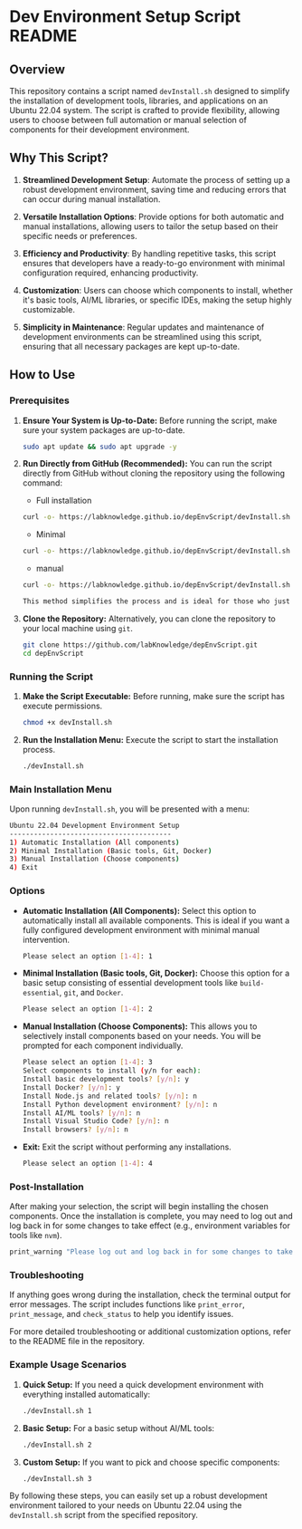 # Dev Environment Setup Script README

## Overview
This repository contains a script named `devInstall.sh` designed to simplify the installation of development tools, libraries, and applications on an Ubuntu 22.04 system. The script is crafted to provide flexibility, allowing users to choose between full automation or manual selection of components for their development environment.

## Why This Script?

1. **Streamlined Development Setup**: Automate the process of setting up a robust development environment, saving time and reducing errors that can occur during manual installation.
   
2. **Versatile Installation Options**: Provide options for both automatic and manual installations, allowing users to tailor the setup based on their specific needs or preferences.

3. **Efficiency and Productivity**: By handling repetitive tasks, this script ensures that developers have a ready-to-go environment with minimal configuration required, enhancing productivity.

4. **Customization**: Users can choose which components to install, whether it's basic tools, AI/ML libraries, or specific IDEs, making the setup highly customizable.

5. **Simplicity in Maintenance**: Regular updates and maintenance of development environments can be streamlined using this script, ensuring that all necessary packages are kept up-to-date.

## How to Use

### Prerequisites

1. **Ensure Your System is Up-to-Date:**
   Before running the script, make sure your system packages are up-to-date.
   ```bash
   sudo apt update && sudo apt upgrade -y
   ```

2. **Run Directly from GitHub (Recommended):**
   You can run the script directly from GitHub without cloning the repository using the following command:
   - Full installation 
    ```bash
    curl -o- https://labknowledge.github.io/depEnvScript/devInstall.sh | bash -s full
    ```

    - Minimal
    ```bash
    curl -o- https://labknowledge.github.io/depEnvScript/devInstall.sh | bash -s minimal
    ```

    - manual
    ```bash
    curl -o- https://labknowledge.github.io/depEnvScript/devInstall.sh | bash -s manual

   This method simplifies the process and is ideal for those who just need a quick setup.

3. **Clone the Repository:**
   Alternatively, you can clone the repository to your local machine using `git`.
   ```bash
   git clone https://github.com/labKnowledge/depEnvScript.git
   cd depEnvScript
   ```

### Running the Script

1. **Make the Script Executable:**
   Before running, make sure the script has execute permissions.
   ```bash
   chmod +x devInstall.sh
   ```

2. **Run the Installation Menu:**
   Execute the script to start the installation process.
   ```bash
   ./devInstall.sh
   ```

### Main Installation Menu

Upon running `devInstall.sh`, you will be presented with a menu:

```bash
Ubuntu 22.04 Development Environment Setup
----------------------------------------
1) Automatic Installation (All components)
2) Minimal Installation (Basic tools, Git, Docker)
3) Manual Installation (Choose components)
4) Exit
```

### Options

- **Automatic Installation (All Components):**
  Select this option to automatically install all available components. This is ideal if you want a fully configured development environment with minimal manual intervention.

  ```bash
  Please select an option [1-4]: 1
  ```

- **Minimal Installation (Basic tools, Git, Docker):**
  Choose this option for a basic setup consisting of essential development tools like `build-essential`, `git`, and `Docker`.

  ```bash
  Please select an option [1-4]: 2
  ```

- **Manual Installation (Choose Components):**
  This allows you to selectively install components based on your needs. You will be prompted for each component individually.

  ```bash
  Please select an option [1-4]: 3
  Select components to install (y/n for each):
  Install basic development tools? [y/n]: y
  Install Docker? [y/n]: y
  Install Node.js and related tools? [y/n]: n
  Install Python development environment? [y/n]: n
  Install AI/ML tools? [y/n]: n
  Install Visual Studio Code? [y/n]: n
  Install browsers? [y/n]: n
  ```

- **Exit:**
  Exit the script without performing any installations.

  ```bash
  Please select an option [1-4]: 4
  ```

### Post-Installation

After making your selection, the script will begin installing the chosen components. Once the installation is complete, you may need to log out and log back in for some changes to take effect (e.g., environment variables for tools like `nvm`).

```bash
print_warning "Please log out and log back in for some changes to take effect."
```

### Troubleshooting

If anything goes wrong during the installation, check the terminal output for error messages. The script includes functions like `print_error`, `print_message`, and `check_status` to help you identify issues.

For more detailed troubleshooting or additional customization options, refer to the README file in the repository.

### Example Usage Scenarios

1. **Quick Setup:**
   If you need a quick development environment with everything installed automatically:
   ```bash
   ./devInstall.sh 1
   ```

2. **Basic Setup:**
   For a basic setup without AI/ML tools:
   ```bash
   ./devInstall.sh 2
   ```

3. **Custom Setup:**
   If you want to pick and choose specific components:
   ```bash
   ./devInstall.sh 3
   ```

By following these steps, you can easily set up a robust development environment tailored to your needs on Ubuntu 22.04 using the `devInstall.sh` script from the specified repository.